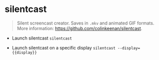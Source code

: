 # silentcast
> Silent screencast creator. Saves in `.mkv` and animated GIF formats.
> More information: <https://github.com/colinkeenan/silentcast>.

- Launch silentcast
`silentcast`

- Launch silentcast on a specific display
`silentcast --display={{display}}`
